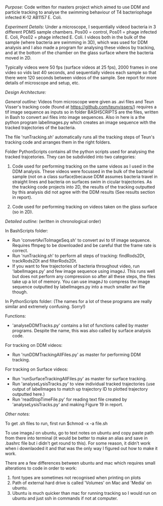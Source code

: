 
*Purpose:* 
Code written for masters project which aimed to use DDM and particle tracking to analyse the swimming behaviour of T4 bacteriophage infected K-12 AB1157 E. Coli.


*Experiment Details:*
Under a microscope, I sequentially videod bacteria in 3 different PDMS sample chambers. Pos00 = control, Pos01 = phage infected E. Coli, Pos02 = phage infected E. Coli. I videos both in the bulk of the sample (where bacteria are swimming in 3D), which was used for DDM analysis and I also made a program for analysing these videos by tracking, and at the bottom of the chamber on the glass surface where the bacteria moved in 2D.

Typically videos were 50 fps (surface videos at 25 fps), 2000 frames in one video so vids last 40 seconds, and sequentially videos each sample so that there were 120 seconds between videos of the sample. See report for more details of microscope and setup, etc.


*Design Architecture:*

*General outline:*
Videos from microscope were given as .avi files and Teun Visser's tracking code (found at https://github.com/teunvissers/) requires a tif image sequence as inputs so in folder BASHSCRIPTS are the files, written in Bash to convert avi files into image sequences. Also in here is a the python program labelImages.py which creates an image sequence with the tracked trajectories of the bacteria.

The file 'runTracking.sh' automatically runs all the tracking steps of Teun's tracking code and arranges them in the right folders.

Folder PythonScripts contains all the python scripts used for analysing the tracked trajcetories. They can be subdivided into two categories: 
1) Code used for performing tracking on the same videos as I used in the DDM analysis. These videos were focussed in the bulk of the bacterial sample (not on a class surface)because DDM assumes bacteria travel in straight lines and bacteria on surfaces swim in cicular trajectories. As the tracking code projects into 2D, the results of the tracking outputted by this analysis did not agree with the DDM results (See results section in report).

2) Code used for performing tracking on videos taken on the glass surface (so in 2D). 



*Detailed outline:*
(written in chronological order)

In BashScripts folder:
- Run 'convertAviToImageSeq.sh' to convert avi to tif image sequence. Requires ffmpeg to be downloaded and be careful that the frame rate is correct.
- Run 'runTracking.sh' to perform all steps of tracking: findRods2Dt, trackRods2Dt and filterRods2Dt. 
- If you want to few trajectories of bacteria throughout video, run 'labelImages.py' and few image sequence using imageJ. This runs well but does not perform any compression so after all these steps, the files take up a lot of memory. You can use imageJ to compress the image sequence outputted by labelImages.py into a much smaller avi file though.

In PythonScripts folder:
(The names for a lot of these programs are really similar and extremely confusing. Sorry!)

Functions:
- 'analyseDDMTracks.py' contains a list of functions called by master programs. Despite the name, this was also called by surface analysis code.

For tracking on DDM videos:
- Run 'runDDMTrackingAllFiles.py' as master for performing DDM tracking.

For tracking on Surface videos:
- Run 'runSurfaceTrackingAllFiles.py' as master for surface tracking.
- Run 'analyseLysisTracks.py' to view individual tracked trajectories (use output of labelImages to match up trajectory ID to plotted trajectory outputted here.)
- Run 'readStopTimeFile.py' for reading text file created by 'analyseLysisTracks.py' and making Figure 19 in report.


*Other notes:*

To get .sh files to run, first run
	$chmod -x -a file.sh

To use imageJ on ubuntu, go to text notes on ubuntu and copy paste path from there into terminal (it would be better to make an alias and save in .bashrc file but i didn't get round to this). For some reason, it didn't work when i downlaoded it and that was the only way I figured out how to make it work.

There are a few differences between ubuntu and mac which requires small alterations to code in order to work:
1) font types are sometimes not recognised when printing on plots
2) Path of external hard drive is called 'Volumes' on Mac and 'Media' on ubuntu.
3) Ubuntu is much quicker than mac for running tracking so I would run on ubuntu and just ssh in commands if not at computer.





